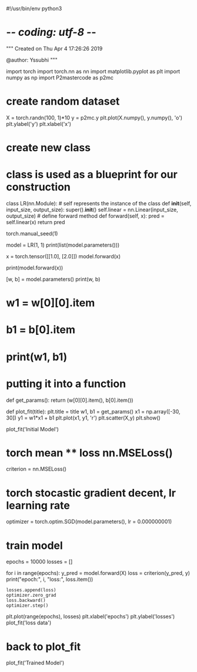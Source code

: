#!/usr/bin/env python3
# -*- coding: utf-8 -*-
"""
Created on Thu Apr  4 17:26:26 2019

@author: Yssubhi
"""

import torch
import torch.nn as nn
import matplotlib.pyplot as plt
import numpy as np
import P2mastercode as p2mc

# create random dataset

X = torch.randn(100, 1)*10
y = p2mc.y
plt.plot(X.numpy(), y.numpy(), 'o')
plt.ylabel('y')
plt.xlabel('x')

# create new class
# class is used as a blueprint for our construction

class LR(nn.Module):
    # self represents the instance of the class
    def __init__(self, input_size, output_size):
        super().__init__()
        self.linear = nn.Linear(input_size, output_size)
    # define forward method
    def forward(self, x):
        pred = self.linear(x)
        return pred


torch.manual_seed(1)

model = LR(1, 1)
print(list(model.parameters()))

x = torch.tensor([[1.0], [2.0]])
model.forward(x)

print(model.forward(x))

[w, b] = model.parameters()
print(w, b)
# w1 = w[0][0].item
# b1 = b[0].item
# print(w1, b1)

# putting it into a function

def get_params():
    return (w[0][0].item(), b[0].item())

def plot_fit(title):
    plt.title = title
    w1, b1 = get_params()
    x1 = np.array([-30, 30])
    y1 = w1*x1 + b1
    plt.plot(x1, y1, 'r')
    plt.scatter(X,y)
    plt.show()

plot_fit('Initial Model')


# torch mean ** loss nn.MSELoss()
criterion = nn.MSELoss()
# torch stocastic gradient decent, lr learning rate
optimizer = torch.optim.SGD(model.parameters(), lr = 0.000000001)

# train model

epochs = 10000
losses = []

for i in range(epochs):
    y_pred = model.forward(X)
    loss = criterion(y_pred, y)
    print("epoch:", i, "loss:", loss.item())
    
    losses.append(loss)
    optimizer.zero_grad
    loss.backward()
    optimizer.step()
    
plt.plot(range(epochs), losses)
plt.xlabel('epochs')
plt.ylabel('losses')
plot_fit('loss data')

# back to plot_fit
plot_fit('Trained Model')





























